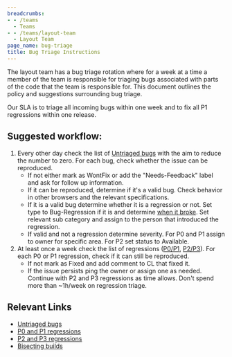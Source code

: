```yaml
---
breadcrumbs:
- - /teams
  - Teams
- - /teams/layout-team
  - Layout Team
page_name: bug-triage
title: Bug Triage Instructions
---
```


The layout team has a bug triage rotation where for a week at a time a member of
the team is responsible for triaging bugs associated with parts of the code that
the team is responsible for. This document outlines the policy and suggestions
surrounding bug triage.

Our SLA is to triage all incoming bugs within one week and to fix all P1
regressions within one release.

## Suggested workflow:

1.  Every other day check the list of [Untriaged
            bugs](https://bugs.chromium.org/p/chromium/issues/list?can=37830509&sort=-id&colspec=ID+Pri+M+Status+Owner+Summary+Modified)
            with the aim to reduce the number to zero.
    For each bug, check whether the issue can be reproduced.
    *   If not either mark as WontFix or add the "Needs-Feedback" label
                and ask for follow up information.
    *   If it can be reproduced, determine if it's a valid bug. Check
                behavior in other browsers and the relevant specifications.
    *   If it is a valid bug determine whether it is a regression or
                not. Set type to Bug-Regression if it is and determine [when it
                broke](/developers/bisect-builds-py). Set relevant sub category
                and assign to the person that introduced the regression.
    *   If valid and not a regression determine severity. For P0 and P1
                assign to owner for specific area. For P2 set status to
                Available.
2.  At least once a week check the list of regressions
            ([P0/P1](https://bugs.chromium.org/p/chromium/issues/list?can=37830592&q=Pri%3D0%2C1&sort=-id&colspec=ID+Pri+M+Status+Owner+Summary+Modified),
            [P2/P3](https://bugs.chromium.org/p/chromium/issues/list?can=37830592&q=-Pri%3D0%2C1&sort=-id&colspec=ID+Pri+M+Status+Owner+Summary+Modified)).
    For each P0 or P1 regression, check if it can still be reproduced.
    *   If not mark as Fixed and add comment to CL that fixed it.
    *   If the issue persists ping the owner or assign one as needed.
    Continue with P2 and P3 regressions as time allows. Don't spend more than
    ~1h/week on regression triage.

## Relevant Links

*   [Untriaged
            bugs](https://bugs.chromium.org/p/chromium/issues/list?can=37830509&sort=-id&colspec=ID+Pri+M+Status+Owner+Summary+Modified)
*   [P0 and P1
            regressions](https://bugs.chromium.org/p/chromium/issues/list?can=37830592&q=Pri%3D0%2C1&sort=-id&colspec=ID+Pri+M+Status+Owner+Summary+Modified)
*   [P2 and P3
            regressions](https://bugs.chromium.org/p/chromium/issues/list?can=37830592&q=-Pri%3D0%2C1&sort=-id&colspec=ID+Pri+M+Status+Owner+Summary+Modified)
*   [Bisecting builds](/developers/bisect-builds-py)